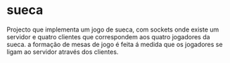 sueca
=====

Projecto que implementa um jogo de sueca, com sockets onde existe um servidor e quatro clientes que 
correspondem aos quatro jogadores da sueca.
a formação de mesas de jogo é feita á medida que os jogadores se ligam ao servidor através dos clientes. 
